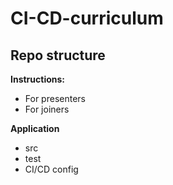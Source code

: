 # CI-CD-curriculum

## Repo structure
**Instructions:**
- For presenters
- For joiners

**Application**
- src
- test
- CI/CD config
